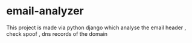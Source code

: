 # email-analyzer
This project is made via python django which analyse the email header , check spoof , dns records of the domain
